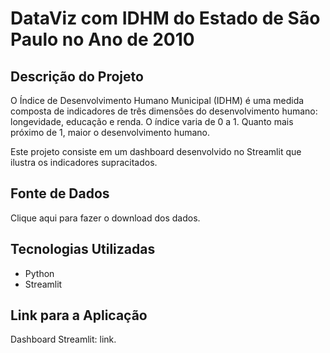 # DataViz com IDHM do Estado de São Paulo no Ano de 2010

## Descrição do Projeto

O Índice de Desenvolvimento Humano Municipal (IDHM) é uma medida composta de indicadores de três dimensões do desenvolvimento humano: longevidade, educação e renda. O índice varia de 0 a 1. Quanto mais próximo de 1, maior o desenvolvimento humano.

Este projeto consiste em um dashboard desenvolvido no Streamlit que ilustra os indicadores supracitados.

## Fonte de Dados

Clique <a style="text-decoration:none;" href="https://www.ipea.gov.br/ipeageo/arquivos/bases/IDH_2010.xls" target="_blank">aqui</a> para fazer o download dos dados.

## Tecnologias Utilizadas

- Python
- Streamlit

## Link para a Aplicação

Dashboard Streamlit: <a style="text-decoration:none;" href="https://postechidhmfase1-gefaxadhrrgxvcmpaglmse.streamlit.app/" target="_blank">link</a>.
